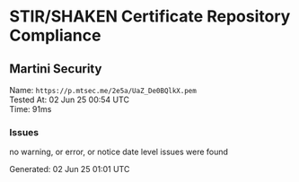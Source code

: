 # STIR/SHAKEN Certificate Repository Compliance

## Martini Security

Name: `https://p.mtsec.me/2e5a/UaZ_De0BQlkX.pem`\
Tested At: 02 Jun 25 00:54 UTC\
Time: 91ms

### Issues

no warning, or error, or notice date level issues were found

Generated: 02 Jun 25 01:01 UTC